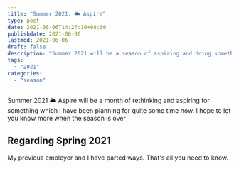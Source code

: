 ```yaml
---
title: "Summer 2021: ️🌥 Aspire"
type: post
date: 2021-06-06T14:27:10+08:00
publishdate: 2021-06-06
lastmod: 2021-06-06
draft: false
description: "Summer 2021 will be a season of aspiring and doing something behind the scenes"
tags:
  - "2021"
categories:
  - "season"
---
```


Summer 2021 :sun_behind_large_cloud: Aspire will be a month of rethinking and aspiring for something
which I have been planning for quite some time now.
I hope to let you know more when the season is over

<!--more-->

## Regarding Spring 2021

My previous employer and I have parted ways.
That's all you need to know.
